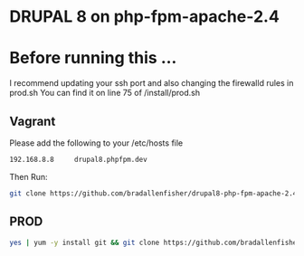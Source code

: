 # DRUPAL 8 on php-fpm-apache-2.4
# Before running this ...

I recommend updating your ssh port and also changing the firewalld rules in prod.sh 
You can find it on line 75 of /install/prod.sh

## Vagrant
Please add the following to your /etc/hosts file
``` bash
192.168.8.8     drupal8.phpfpm.dev
```

Then Run:
```bash
git clone https://github.com/bradallenfisher/drupal8-php-fpm-apache-2.4-centos7.git; cd drupal8-php-fpm-apache-2.4-centos7; vagrant up
```

## PROD
```bash
yes | yum -y install git && git clone https://github.com/bradallenfisher/drupal8-php-fpm-apache-2.4-centos7.git && cd drupal8-php-fpm-apache-2.4-centos7 && chmod 700 install/prod.sh && install/prod.sh
```

